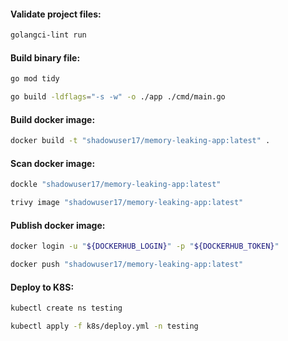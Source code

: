 #### Validate project files:
```bash
golangci-lint run
```

#### Build binary file:
```bash
go mod tidy
```
```bash
go build -ldflags="-s -w" -o ./app ./cmd/main.go
```

#### Build docker image:
```bash
docker build -t "shadowuser17/memory-leaking-app:latest" .
```

#### Scan docker image:
```bash
dockle "shadowuser17/memory-leaking-app:latest"
```
```bash
trivy image "shadowuser17/memory-leaking-app:latest"
```

#### Publish docker image:
```bash
docker login -u "${DOCKERHUB_LOGIN}" -p "${DOCKERHUB_TOKEN}"
```
```bash
docker push "shadowuser17/memory-leaking-app:latest"
```

#### Deploy to K8S:
```bash
kubectl create ns testing
```
```bash
kubectl apply -f k8s/deploy.yml -n testing
```

